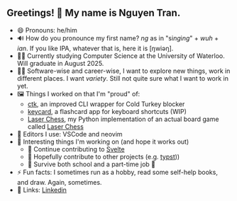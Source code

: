 ## Greetings! 👋 My name is Nguyen Tran.

- 😄 Pronouns: he/him
- 🔊 How do you pronounce my first name? *ng* as in "si*ng*i*ng*" + *wuh* + *ian*. If you like IPA, whatever that is, here it is [ŋwiəŋ].
- 👨‍🎓 Currently studying Computer Science at the University of Waterloo. Will graduate in August 2025.
- 👨‍💻 Software-wise and career-wise, I want to explore new things, work in different places. I want *variety*. Still not quite sure what I want to work in yet.
- 🖼 Things I worked on that I'm "proud" of: 
  - [ctk](https://github.com/ngtr6788/ctk), an improved CLI wrapper for Cold Turkey blocker
  - [keycard](https://github.com/ngtr6788/keycard), a flashcard app for keyboard shortcuts (WIP)
  - [Laser Chess](https://github.com/ngtr6788/Laser_Chess_2), my Python implementation of an actual board game called [Laser Chess](https://www.thinkfun.com/products/laser-chess/)
- 📄 Editors I use: VSCode and neovim
- 🤞 Interesting things I'm working on (and hope it works out)
  -  🚧 Continue contributing to [Svelte](https://github.com/sveltejs/svelte)
  -  📎 Hopefully contribute to other projects (e.g. [typst](https://github.com/typst/typst)))
  -  🏫 Survive both school and a part-time job 👷
- ⚡ Fun facts: I sometimes run as a hobby, read some self-help books, and draw. Again, sometimes.
- 🔗 Links: [Linkedin](https://www.linkedin.com/in/ngtran6788/)
